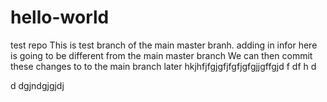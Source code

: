# hello-world
test repo
This is test branch of the main master branh.
adding in infor here is going to be different from the main master branch
We can then commit these changes to to the main branch later 
hkjhfjfgjgfjfgfjgfgjjgffgjd
f
df
h
d

d
dgjndgjgjdj
